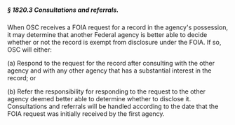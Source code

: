 ##### § 1820.3 Consultations and referrals. #####

When OSC receives a FOIA request for a record in the agency's possession, it may determine that another Federal agency is better able to decide whether or not the record is exempt from disclosure under the FOIA. If so, OSC will either:

(a) Respond to the request for the record after consulting with the other agency and with any other agency that has a substantial interest in the record; or

(b) Refer the responsibility for responding to the request to the other agency deemed better able to determine whether to disclose it. Consultations and referrals will be handled according to the date that the FOIA request was initially received by the first agency.